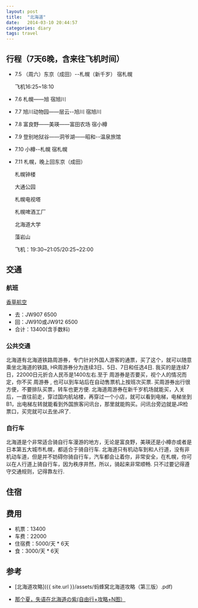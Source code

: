 ```yaml
---
layout: post
title:  "北海道"
date:   2014-03-10 20:44:57
categories: diary
tags: travel
---
```


## 行程（7天6晚，含来往飞机时间）

* 7.5 （周六）东京（成田）--札幌（新千岁） 宿札幌

    飞机16:25~18:10

* 7.6 札幌——旭 宿旭川

* 7.7 旭川动物园——层云--旭川 宿旭川

* 7.8 富良野——美瑛——富田农场 宿小樽

* 7.9 登别地狱谷——洞爷湖——昭和--温泉旅馆

* 7.10 小樽--札幌 宿札幌

* 7.11 札幌，晚上回东京（成田）

    札幌钟楼

    大通公园

    札幌电视塔

    札幌啤酒工厂

    北海道大学

    藻岩山

    飞机：19:30~21:05/20:25~22:00

## 交通

### 航班

[香草航空][airline]

* 去：JW907 6500
* 回：JW910或JW912 6500
* 合计：13400(含手数料)

### 公共交通

北海道有北海道铁路周游券，专门针对外国人游客的通票，买了这个，就可以随意乘坐北海道的铁路, HR周游券分为连续3日、5日、7日和任选4日. 我买的是连续7日，22000日元折合人民币是1400左右.至于 周游券是否要买，视个人的情况而定，你不买 周游券 , 也可以到车站后在自动售票机上按班次买票. 买周游券出行很方便，不要排队买票，转车也更方便. 北海道周游券在新千岁机场就能买，入关后，一直往前走，穿过国内航站楼，再穿过一个小店，就可以看到电梯，电梯坐到B1，出电梯左转就能看到外国旅客问讯台，那里就能购买。问讯台旁边就是JR检票口，买完就可以去坐JR了.

### 自行车

北海道是个非常适合骑自行车漫游的地方，无论是富良野，美瑛还是小樽亦或者是日本第五大城市札幌，都适合于骑自行车. 北海道只有机动车到和人行道，没有非机动车道，但是并不妨碍你骑自行车，汽车都会让着你，非常安全，在札幌，你可以在人行道上骑自行车，因为秩序井然，所以，骑起来非常顺畅. 只不过要记得遵守交通规则，记得靠左行.

## 住宿

## 费用

* 机票：13400
* 车费：22000
* 住宿费：5000/天 * 6天
* 食：3000/天 * 6天

## 参考

* [北海道攻略]({{ site.url }}/assets/蚂蜂窝北海道攻略（第三版）.pdf)

* [那个夏，失语在北海道の紫(自由行+攻略+N图）][source1]

[airline]: http://www.vanilla-air.com/reservation/ibe/ibe/booking;jsessionid=B573DB1ED8EF503E89F5D41E8BE54671?execution=e1s1&locale=ja&llt=&agentId=
[booking]: www.booking.com
[source1]: http://www.mafengwo.cn/i/1345046.html
